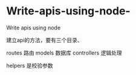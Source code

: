 # Write-apis-using-node-
Write apis using node

建立api的方法，要有三个目录、

routes       路由
models       数据库
controllers  逻辑处理


helpers 是校验参数
